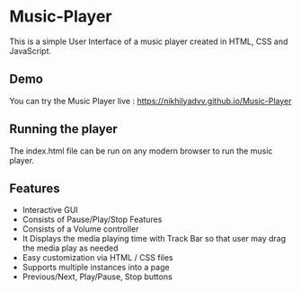 # Music-Player
This is a simple User Interface of a music player created in HTML, CSS and JavaScript.

## Demo

You can try the Music Player live : https://nikhilyadvv.github.io/Music-Player

## Running the player

The index.html file can be run on any modern browser to run the music player.

## Features

- Interactive GUI
- Consists of Pause/Play/Stop Features
- Consists of a Volume controller
- It Displays the media playing time with Track Bar so that user may drag the media play as needed
- Easy customization via HTML / CSS files
- Supports multiple instances into a page
- Previous/Next, Play/Pause, Stop buttons
